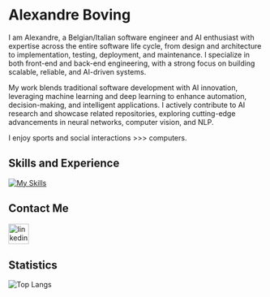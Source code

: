 # Alexandre Boving

I am Alexandre, a Belgian/Italian software engineer and AI enthusiast with expertise across the entire software life cycle, from design and architecture to implementation, testing, deployment, and maintenance. I specialize in both front-end and back-end engineering, with a strong focus on building scalable, reliable, and AI-driven systems.

My work blends traditional software development with AI innovation, leveraging machine learning and deep learning to enhance automation, decision-making, and intelligent applications. I actively contribute to AI research and showcase related repositories, exploring cutting-edge advancements in neural networks, computer vision, and NLP.

I enjoy sports and social interactions >>> computers.

## Skills and Experience
[![My Skills](https://skillicons.dev/icons?i=js,react,nextjs,ts,mysql,mongodb,py,java,c,matlab,git,github,docker,linux)](https://skillicons.dev)

## Contact Me

[<img src='https://skillicons.dev/icons?i=linkedin' alt='linkedin' height='40'>](https://www.linkedin.com/in/alexandre-boving-04422a1b6/)

## Statistics

![Top Langs](https://github-readme-stats.vercel.app/api/top-langs/?username=AlexBoving&layout=compact)
